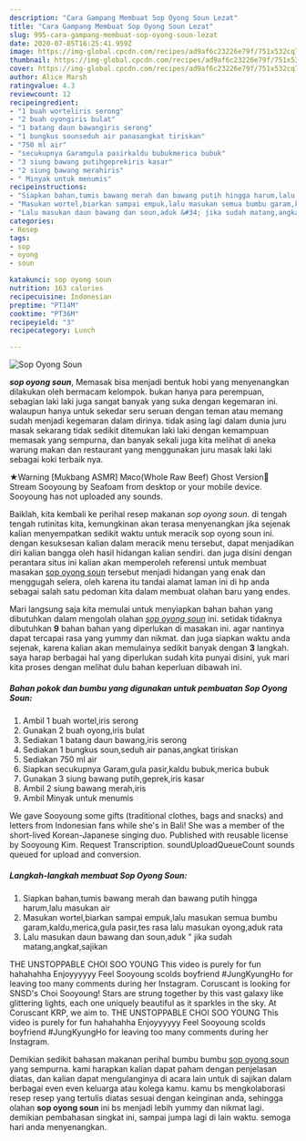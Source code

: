 ```yaml
---
description: "Cara Gampang Membuat Sop Oyong Soun Lezat"
title: "Cara Gampang Membuat Sop Oyong Soun Lezat"
slug: 995-cara-gampang-membuat-sop-oyong-soun-lezat
date: 2020-07-05T16:25:41.959Z
image: https://img-global.cpcdn.com/recipes/ad9af6c23226e79f/751x532cq70/sop-oyong-soun-foto-resep-utama.jpg
thumbnail: https://img-global.cpcdn.com/recipes/ad9af6c23226e79f/751x532cq70/sop-oyong-soun-foto-resep-utama.jpg
cover: https://img-global.cpcdn.com/recipes/ad9af6c23226e79f/751x532cq70/sop-oyong-soun-foto-resep-utama.jpg
author: Alice Marsh
ratingvalue: 4.3
reviewcount: 12
recipeingredient:
- "1 buah worteliris serong"
- "2 buah oyongiris bulat"
- "1 batang daun bawangiris serong"
- "1 bungkus sounseduh air panasangkat tiriskan"
- "750 ml air"
- "secukupnya Garamgula pasirkaldu bubukmerica bubuk"
- "3 siung bawang putihgeprekiris kasar"
- "2 siung bawang merahiris"
- " Minyak untuk menumis"
recipeinstructions:
- "Siapkan bahan,tumis bawang merah dan bawang putih hingga harum,lalu masukan air"
- "Masukan wortel,biarkan sampai empuk,lalu masukan semua bumbu garam,kaldu,merica,gula pasir,tes rasa lalu masukan oyong,aduk rata"
- "Lalu masukan daun bawang dan soun,aduk &#34; jika sudah matang,angkat,sajikan"
categories:
- Resep
tags:
- sop
- oyong
- soun

katakunci: sop oyong soun 
nutrition: 163 calories
recipecuisine: Indonesian
preptime: "PT14M"
cooktime: "PT36M"
recipeyield: "3"
recipecategory: Lunch

---
```



![Sop Oyong Soun](https://img-global.cpcdn.com/recipes/ad9af6c23226e79f/751x532cq70/sop-oyong-soun-foto-resep-utama.jpg)

<b><i>sop oyong soun</i></b>, Memasak bisa menjadi bentuk hobi yang menyenangkan dilakukan oleh bermacam kelompok. bukan hanya para perempuan, sebagian laki laki juga sangat banyak yang suka dengan kegemaran ini. walaupun hanya untuk sekedar seru seruan dengan teman atau memang sudah menjadi kegemaran dalam dirinya. tidak asing lagi dalam dunia juru masak sekarang tidak sedikit ditemukan laki laki dengan kemampuan memasak yang sempurna, dan banyak sekali juga kita melihat di aneka warung makan dan restaurant yang menggunakan juru masak laki laki sebagai koki terbaik nya.

★Warning [Mukbang ASMR] Мясо(Whole Raw Beef) Ghost Version🦊 Stream Sooyoung by Seafoam from desktop or your mobile device. Sooyoung has not uploaded any sounds.

Baiklah, kita kembali ke perihal resep makanan <i>sop oyong soun</i>. di tengah tengah rutinitas kita, kemungkinan akan terasa menyenangkan jika sejenak kalian menyempatkan sedikit waktu untuk meracik sop oyong soun ini. dengan kesuksesan kalian dalam meracik menu tersebut, dapat menjadikan diri kalian bangga oleh hasil hidangan kalian sendiri. dan juga disini dengan perantara situs ini kalian akan memperoleh referensi untuk membuat masakan <u>sop oyong soun</u> tersebut menjadi hidangan yang enak dan menggugah selera, oleh karena itu tandai alamat laman ini di hp anda sebagai salah satu pedoman kita dalam membuat olahan baru yang endes.


Mari langsung saja kita memulai untuk menyiapkan bahan bahan yang dibutuhkan dalam mengolah olahan <u><i>sop oyong soun</i></u> ini. setidak tidaknya dibutuhkan <b>9</b> bahan bahan yang diperlukan di masakan ini. agar nantinya dapat tercapai rasa yang yummy dan nikmat. dan juga siapkan waktu anda sejenak, karena kalian akan memulainya sedikit banyak dengan <b>3</b> langkah. saya harap berbagai hal yang diperlukan sudah kita punyai disini, yuk mari kita proses dengan melihat dulu bahan keperluan dibawah ini.

<!--inarticleads1-->

##### Bahan pokok dan bumbu yang digunakan untuk pembuatan Sop Oyong Soun:

1. Ambil 1 buah wortel,iris serong
1. Gunakan 2 buah oyong,iris bulat
1. Sediakan 1 batang daun bawang,iris serong
1. Sediakan 1 bungkus soun,seduh air panas,angkat tiriskan
1. Sediakan 750 ml air
1. Siapkan secukupnya Garam,gula pasir,kaldu bubuk,merica bubuk
1. Gunakan 3 siung bawang putih,geprek,iris kasar
1. Ambil 2 siung bawang merah,iris
1. Ambil  Minyak untuk menumis


We gave Sooyoung some gifts (traditional clothes, bags and snacks) and letters from Indonesian fans while she&#39;s in Bali! She was a member of the short-lived Korean-Japanese singing duo. Published with reusable license by Sooyoung Kim. Request Transcription.  soundUploadQueueCount  sounds queued for upload and conversion. 

<!--inarticleads2-->

##### Langkah-langkah membuat Sop Oyong Soun:

1. Siapkan bahan,tumis bawang merah dan bawang putih hingga harum,lalu masukan air
1. Masukan wortel,biarkan sampai empuk,lalu masukan semua bumbu garam,kaldu,merica,gula pasir,tes rasa lalu masukan oyong,aduk rata
1. Lalu masukan daun bawang dan soun,aduk &#34; jika sudah matang,angkat,sajikan


THE UNSTOPPABLE CHOI SOO YOUNG This video is purely for fun hahahahha Enjoyyyyyy Feel Sooyoung scolds boyfriend #JungKyungHo for leaving too many comments during her Instagram. Coruscant is looking for SNSD&#39;s Choi Sooyoung! Stars are strung together by this vast galaxy like glittering lights, each one uniquely beautiful as it sparkles in the sky. At Coruscant KRP, we aim to. THE UNSTOPPABLE CHOI SOO YOUNG This video is purely for fun hahahahha Enjoyyyyyy Feel Sooyoung scolds boyfriend #JungKyungHo for leaving too many comments during her Instagram. 

Demikian sedikit bahasan makanan perihal bumbu bumbu <u>sop oyong soun</u> yang sempurna. kami harapkan kalian dapat paham dengan penjelasan diatas, dan kalian dapat mengulanginya di acara lain untuk di sajikan dalam berbagai even even keluarga atau kolega kamu. kamu bs mengkolaborasi resep resep yang tertulis diatas sesuai dengan keinginan anda, sehingga olahan <b>sop oyong soun</b> ini bs menjadi lebih yummy dan nikmat lagi. demikian pembahasan singkat ini, sampai jumpa lagi di lain waktu. semoga hari anda menyenangkan.
